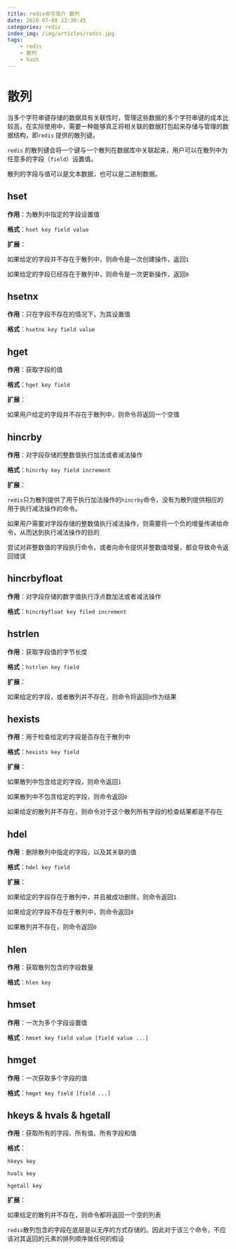 ```yaml
---
title: redis命令简介 散列
date: 2020-07-08 13:30:45
categories: redis
index_img: /img/articles/redis.jpg
tags:
	- redis
	- 散列
	- hash
---
```


# 散列

当多个字符串键存储的数据具有关联性时，管理这些数据的多个字符串键的成本比较高，在实际使用中，需要一种能够真正将相关联的数据打包起来存储与管理的数据结构，即`redis` 提供的散列键。

`redis` 的散列键会将一个键与一个散列在数据库中关联起来，用户可以在散列中为任意多的字段（`field`）设置值。

散列的字段与值可以是文本数据，也可以是二进制数据。



## hset

**作用**：为散列中指定的字段设置值

**格式**：`hset key field value`

**扩展**：

如果给定的字段并不存在于散列中，则命令是一次创建操作，返回`1`

如果给定的字段已经存在于散列中，则命令是一次更新操作，返回`0`



## hsetnx

**作用**：只在字段不存在的情况下，为其设置值

**格式**：`hsetnx key field value`



## hget

**作用**：获取字段的值

**格式**：`hget key field`

**扩展**：

如果用户给定的字段并不存在于散列中，则命令将返回一个空值



## hincrby

**作用**：对字段存储的整数值执行加法或者减法操作

**格式**：`hincrby key field increment`

**扩展**：

`redis`只为散列提供了用于执行加法操作的`hincrby`命令，没有为散列提供相应的用于执行减法操作的命令。

如果用户需要对字段存储的整数值执行减法操作，则需要将一个负的增量传递给命令，从而达到执行减法操作的目的

尝试对非整数值的字段执行命令，或者向命令提供非整数值增量，都会导致命令返回错误



## hincrbyfloat

**作用**：对字段存储的数字值执行浮点数加法或者减法操作

**格式**：`hincrbyfloat key filed increment`



## hstrlen

**作用**：获取字段值的字节长度

**格式**：`hstrlen key field`

**扩展**：

如果给定的字段，或者散列并不存在，则命令将返回`0`作为结果



## hexists

**作用**：用于检查给定的字段是否存在于散列中

**格式**：`hexists key field`

**扩展**：

如果散列中包含给定的字段，则命令返回`1`

如果散列中不包含给定的字段，则命令返回`0`

如果给定的散列并不存在，则命令对于这个散列所有字段的检查结果都是不存在



## hdel

**作用**：删除散列中指定的字段，以及其关联的值

**格式**：`hdel key field`

**扩展**：

如果给定的字段存在于散列中，并且被成功删除，则命令返回`1`

如果给定的字段不存在于散列中，则命令返回`0`

如果散列并不存在，则命令返回`0`



## hlen

**作用**：获取散列包含的字段数量

**格式**：`hlen key`



## hmset

**作用**：一次为多个字段设置值

**格式**：`hmset key field value [field value ...]`



## hmget

**作用**：一次获取多个字段的值

**格式**：`hmget key field [field ...]`



## hkeys & hvals & hgetall

**作用**：获取所有的字段、所有值、所有字段和值

**格式**：

`hkeys key`

`hvals key`

`hgetall key`

**扩展**：

如果给定的散列并不存在，则命令都将返回一个空的列表

`redis`散列包含的字段在底层是以无序的方式存储的。因此对于该三个命令，不应该对其返回的元素的排列顺序做任何的假设